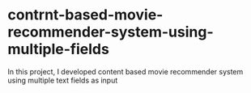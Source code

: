 # contrnt-based-movie-recommender-system-using-multiple-fields
In this project, I developed content based movie recommender system using multiple text fields as input
